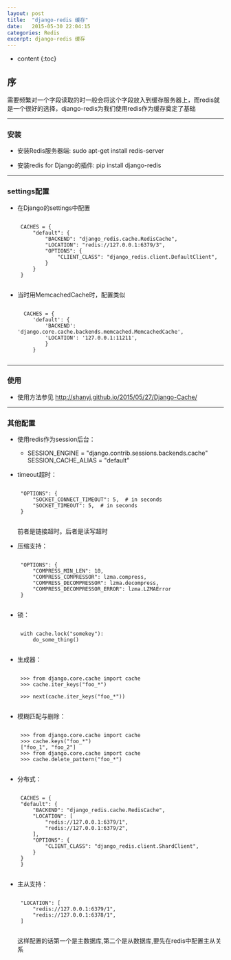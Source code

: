 ```yaml
---
layout: post
title:  "django-redis 缓存"
date:   2015-05-30 22:04:15
categories: Redis
excerpt: django-redis 缓存
---
```


* content
{:toc}


## 序

需要频繁对一个字段读取的时一般会将这个字段放入到缓存服务器上，而redis就是一个很好的选择，django-redis为我们使用redis作为缓存奠定了基础

---

### 安装

 * 安装Redis服务器端: sudo apt-get install redis-server

 * 安装redis for Django的插件: pip install django-redis

---

### settings配置

 * 在Django的settings中配置

    <pre><code>
    CACHES = {
        "default": {
            "BACKEND": "django_redis.cache.RedisCache",
            "LOCATION": "redis://127.0.0.1:6379/3",
            "OPTIONS": {
                "CLIENT_CLASS": "django_redis.client.DefaultClient",
            }
        }
    }
    </code></pre>

 * 当时用MemcachedCache时，配置类似

    <pre><code>
     CACHES = {
        'default': {
            'BACKEND': 'django.core.cache.backends.memcached.MemcachedCache',
            'LOCATION': '127.0.0.1:11211',
            }
        }
    </code></pre>

---

### 使用

 * 使用方法参见 http://shanyj.github.io/2015/05/27/Django-Cache/

---

### 其他配置

 * 使用redis作为session后台：

     * SESSION_ENGINE = "django.contrib.sessions.backends.cache"      SESSION_CACHE_ALIAS = "default"

 * timeout超时：

    <pre><code>
    "OPTIONS": {
        "SOCKET_CONNECT_TIMEOUT": 5,  # in seconds
        "SOCKET_TIMEOUT": 5,  # in seconds
    }
    </code></pre>

    前者是链接超时。后者是读写超时

 * 压缩支持：

    <pre><code>
    "OPTIONS": {
        "COMPRESS_MIN_LEN": 10,
        "COMPRESS_COMPRESSOR": lzma.compress,
        "COMPRESS_DECOMPRESSOR": lzma.decompress,
        "COMPRESS_DECOMPRESSOR_ERROR": lzma.LZMAError
    }
    </code></pre>

 * 锁：

    <pre><code>
    with cache.lock("somekey"):
        do_some_thing()
    </code></pre>

 * 生成器：

    <pre><code>
    >>> from django.core.cache import cache
    >>> cache.iter_keys("foo_*")
    <generator object algo at 0x7ffa9c2713a8>
    >>> next(cache.iter_keys("foo_*"))
    </code></pre>

 * 模糊匹配与删除：

    <pre><code>
    >>> from django.core.cache import cache
    >>> cache.keys("foo_*")
    ["foo_1", "foo_2"]
    >>> from django.core.cache import cache
    >>> cache.delete_pattern("foo_*")
    </code></pre>

 * 分布式：

    <pre><code>
    CACHES = {
    "default": {
        "BACKEND": "django_redis.cache.RedisCache",
        "LOCATION": [
            "redis://127.0.0.1:6379/1",
            "redis://127.0.0.1:6379/2",
        ],
        "OPTIONS": {
            "CLIENT_CLASS": "django_redis.client.ShardClient",
        }
    }
    }
    </code></pre>

 * 主从支持：

    <pre><code>
    "LOCATION": [
        "redis://127.0.0.1:6379/1",
        "redis://127.0.0.1:6378/1",
    ]
    </code></pre>
    这样配置的话第一个是主数据库,第二个是从数据库,要先在redis中配置主从关系


